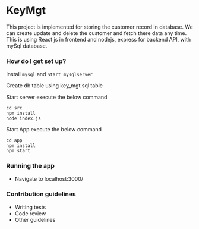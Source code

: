 # KeyMgt
This project is implemented for storing the customer record in database. We can create update and delete the customer and fetch there data any time. This is using React js in frontend and nodejs, express for backend API, with mySql database.

### How do I get set up? ###

Install ```mysql``` and ```Start mysqlserver```

Create db table using key_mgt.sql table

Start server execute the below command

```
cd src
npm install
node index.js

```

Start App execute the below command

```
cd app
npm install
npm start

```

### Running the app

* Navigate to localhost:3000/


### Contribution guidelines ###

* Writing tests
* Code review
* Other guidelines
